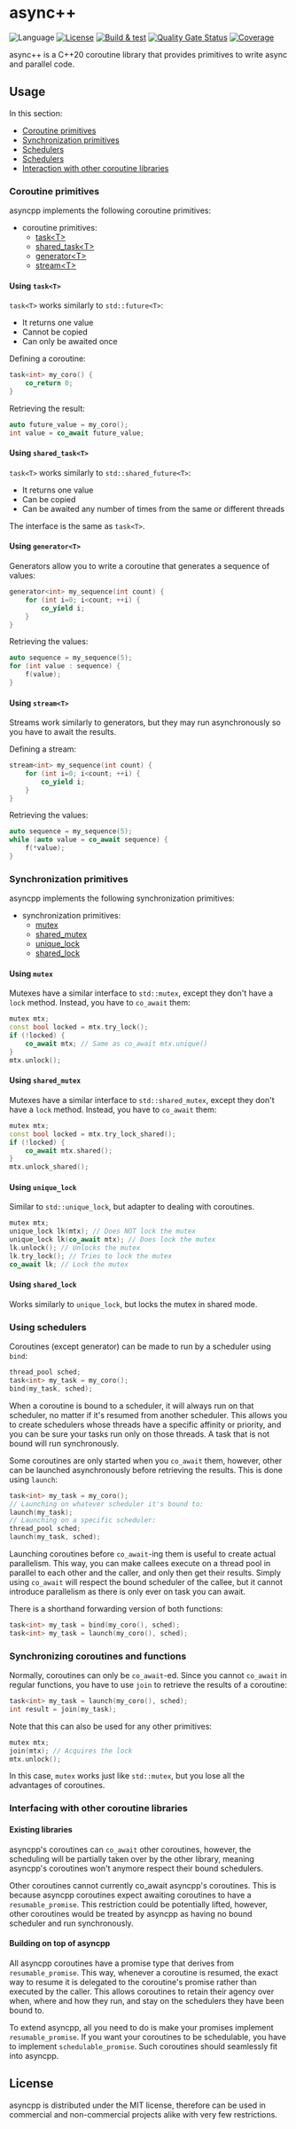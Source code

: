 # async++

![Language](https://img.shields.io/badge/Language-C++20-blue)
[![License](https://img.shields.io/badge/License-MIT-blue)](#license)
[![Build & test](https://github.com/petiaccja/asyncpp/actions/workflows/build_and_test.yml/badge.svg)](https://github.com/petiaccja/asyncpp/actions/workflows/build_and_test.yml)
[![Quality Gate Status](https://sonarcloud.io/api/project_badges/measure?project=petiaccja_asyncpp&metric=alert_status)](https://sonarcloud.io/dashboard?id=petiaccja_asyncpp)
[![Coverage](https://sonarcloud.io/api/project_badges/measure?project=petiaccja_asyncpp&metric=coverage)](https://sonarcloud.io/dashboard?id=petiaccja_asyncpp)

async++ is a C++20 coroutine library that provides primitives to write async and parallel code.


## Usage

In this section:
- [Coroutine primitives](#coroutine_primitives)
- [Synchronization primitives](#sync_primitives)
- [Schedulers](#usage_schedulers)
- [Schedulers](#sync_join)
- [Interaction with other coroutine libraries](#extending_asyncpp)

### <a name="coroutine_primitives"></a>Coroutine primitives

asyncpp implements the following coroutine primitives:
- coroutine primitives:
	- [task\<T\>](#usage_task)
	- [shared_task\<T\>](#usage_shared_task)
	- [generator\<T\>](#usage_generator)
	- [stream\<T\>](#usage_stream)


#### <a name="usage_task"></a>Using `task<T>`

`task<T>` works similarly to `std::future<T>`:
- It returns one value
- Cannot be copied
- Can only be awaited once

Defining a coroutine:
```c++
task<int> my_coro() {
	co_return 0;
}
```

Retrieving the result:
```c++
auto future_value = my_coro();
int value = co_await future_value;
```


#### <a name="usage_shared_task"></a>Using `shared_task<T>`


`task<T>` works similarly to `std::shared_future<T>`:
- It returns one value
- Can be copied
- Can be awaited any number of times from the same or different threads

The interface is the same as `task<T>`.


#### <a name="usage_generator"></a>Using `generator<T>`

Generators allow you to write a coroutine that generates a sequence of values:
```c++
generator<int> my_sequence(int count) {
	for (int i=0; i<count; ++i) {
		co_yield i;
	}
}
```

Retrieving the values:
```c++
auto sequence = my_sequence(5);
for (int value : sequence) {
	f(value);
}
```


#### <a name="usage_stream"></a>Using `stream<T>`

Streams work similarly to generators, but they may run asynchronously so you have to await the results.

Defining a stream:
```c++
stream<int> my_sequence(int count) {
	for (int i=0; i<count; ++i) {
		co_yield i;
	}
}
```

Retrieving the values:
```c++
auto sequence = my_sequence(5);
while (auto value = co_await sequence) {
	f(*value);
}
```


### <a name="sync_primitives"></a>Synchronization primitives

asyncpp implements the following synchronization primitives:
- synchronization primitives:
	- [mutex](#usage_mutex)
	- [shared_mutex](#usage_shared_mutex)
	- [unique_lock](#usage_unique_lock)
	- [shared_lock](#usage_shared_lock)


#### <a name="usage_mutex"></a>Using `mutex`

Mutexes have a similar interface to `std::mutex`, except they don't have a `lock` method. Instead, you have to `co_await` them:

```c++
mutex mtx;
const bool locked = mtx.try_lock();
if (!locked) {
	co_await mtx; // Same as co_await mtx.unique()
}
mtx.unlock();
```


#### <a name="usage_shared_mutex"></a>Using `shared_mutex`

Mutexes have a similar interface to `std::shared_mutex`, except they don't have a `lock` method. Instead, you have to `co_await` them:

```c++
mutex mtx;
const bool locked = mtx.try_lock_shared();
if (!locked) {
	co_await mtx.shared();
}
mtx.unlock_shared();
```


#### <a name="usage_unique_lock"></a>Using `unique_lock`

Similar to `std::unique_lock`, but adapter to dealing with coroutines.

```c++
mutex mtx;
unique_lock lk(mtx); // Does NOT lock the mutex
unique_lock lk(co_await mtx); // Does lock the mutex
lk.unlock(); // Unlocks the mutex
lk.try_lock(); // Tries to lock the mutex
co_await lk; // Lock the mutex
```

#### <a name="usage_shared_lock"></a>Using `shared_lock`

Works similarly to `unique_lock`, but locks the mutex in shared mode.


### <a name="usage_schedulers"></a>Using schedulers

Coroutines (except generator) can be made to run by a scheduler using `bind`:

```c++
thread_pool sched;
task<int> my_task = my_coro();
bind(my_task, sched);
```

When a coroutine is bound to a scheduler, it will always run on that scheduler, no matter if it's resumed from another scheduler. This allows you to create schedulers whose threads have a specific affinity or priority, and you can be sure your tasks run only on those threads. A task that is not bound will run synchronously.


Some coroutines are only started when you `co_await` them, however, other can be launched asynchronously before retrieving the results. This is done using `launch`:

```c++
task<int> my_task = my_coro();
// Launching on whatever scheduler it's bound to:
launch(my_task);
// Launching on a specific scheduler:
thread_pool sched;
launch(my_task, sched);
```

Launching coroutines before `co_await`-ing them is useful to create actual parallelism. This way, you can make callees execute on a thread pool in parallel to each other and the caller, and only then get their results. Simply using `co_await` will respect the bound scheduler of the callee, but it cannot introduce parallelism as there is only ever on task you can await.

There is a shorthand forwarding version of both functions:

```c++
task<int> my_task = bind(my_coro(), sched);
task<int> my_task = launch(my_coro(), sched);
```


### <a name="sync_join"></a>Synchronizing coroutines and functions

Normally, coroutines can only be `co_await`-ed. Since you cannot `co_await` in regular functions, you have to use `join` to retrieve the results of a coroutine:

```c++
task<int> my_task = launch(my_coro(), sched);
int result = join(my_task);
```

Note that this can also be used for any other primitives:

```c++
mutex mtx;
join(mtx); // Acquires the lock
mtx.unlock();
```

In this case, `mutex` works just like `std::mutex`, but you lose all the advantages of coroutines.


### <a name="extending_asyncpp"></a>Interfacing with other coroutine libraries

#### Existing libraries

asyncpp's coroutines can `co_await` other coroutines, however, the scheduling will be partially taken over by the other library, meaning asyncpp's coroutines won't anymore respect their bound schedulers.

Other coroutines cannot currently co_await asyncpp's coroutines. This is because asyncpp coroutines expect awaiting coroutines to have a `resumable_promise`. This restriction could be potentially lifted, however, other coroutines would be treated by asyncpp as having no bound scheduler and run synchronously.

#### Building on top of asyncpp

All asyncpp coroutines have a promise type that derives from `resumable_promise`. This way, whenever a coroutine is resumed, the exact way to resume it is delegated to the coroutine's promise rather than executed by the caller. This allows coroutines to retain their agency over when, where and how they run, and stay on the schedulers they have been bound to.

To extend asyncpp, all you need to do is make your promises implement `resumable_promise`. If you want your coroutines to be schedulable, you have to implement `schedulable_promise`. Such coroutines should seamlessly fit into asyncpp.


## License

asyncpp is distributed under the MIT license, therefore can be used in commercial and non-commercial projects alike with very few restrictions.




